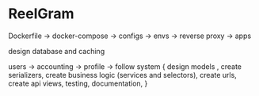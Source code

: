 # ReelGram
 
Dockerfile -> docker-compose -> configs -> envs -> reverse proxy -> apps

design database and caching

users -> accounting -> profile -> follow system {
    design models , 
    create serializers,
    create business logic (services and selectors),
    create urls, 
    create api views,
    testing,
    documentation,
}